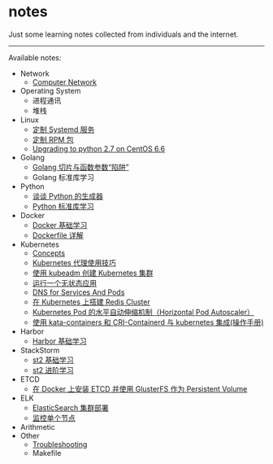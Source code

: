 # notes
Just some learning notes collected from individuals and the internet.

---

Available notes:

- Network
    - [Computer Network](https://github.com/RosenLo/notes/blob/master/network/computer_network.md)
- Operating System
    - 进程通讯
    - 堆栈
- Linux
    - [定制 Systemd 服务](https://github.com/RosenLo/notes/blob/master/Linux/custom_es_agent_service.md)
    - [定制 RPM 包](https://github.com/RosenLo/notes/blob/master/ELK/ElasticSearch/elasticsearch_package_step.md)
    - [Upgrading to python 2.7 on CentOS 6.6](https://github.com/RosenLo/notes/blob/master/Linux/Upgrading_to_python_2.7_on_Centos_6.6.md)
- Golang
	- [Golang 切片与函数参数“陷阱”](https://github.com/RosenLo/notes/blob/master/golang/docs/slice_with_array.md)
    - Golang 标准库学习
- Python
	- [谈谈 Python 的生成器](https://github.com/RosenLo/notes/blob/master/python/docs/talk_yield.md)
    - [Python 标准库学习](https://github.com/RosenLo/notes/blob/master/python/python_standard_library.md)
- Docker
    - [Docker 基础学习](https://github.com/RosenLo/notes/blob/master/docker/getting_started.md)
    - [Dockerfile 详解](https://github.com/RosenLo/notes/blob/master/docker/dockerfile_details.md)
- Kubernetes
	- [Concepts](https://github.com/RosenLo/notes/blob/master/k8s/concepts.md)
	- [Kubernetes 代理使用技巧](https://github.com/RosenLo/notes/blob/master/k8s/k8s_proxy.md)
    - [使用 kubeadm 创建 Kubernetes 集群](https://github.com/RosenLo/notes/blob/master/k8s/create_highly_available_clusters_with_kubeadm.md)
    - [运行一个无状态应用](https://github.com/RosenLo/notes/blob/master/k8s/run_stateless_application_deployment.md)
    - [DNS for Services And Pods](https://github.com/RosenLo/notes/blob/master/k8s/dns_pod_service.md)
    - [在 Kubernetes 上搭建 Redis Cluster](https://github.com/RosenLo/notes/blob/master/k8s/deploy_redis_cluster_on_kubernetes.md)
    - [Kubernetes Pod 的水平自动伸缩机制（Horizontal Pod Autoscaler）](https://github.com/RosenLo/notes/blob/master/k8s/horizontal_pod_autoscaler.md)
    - [使用 kata-containers 和 CRI-Containerd 与 kubernetes 集成(操作手册)](https://github.com/RosenLo/notes/blob/master/k8s/how_to_use_kata_and_conatnerd_with_kubernetes_handbook.md)
- Harbor
    - [Harbor 基础学习](https://github.com/RosenLo/notes/blob/master/harbor/getting_started.md)
- StackStorm
    - [st2 基础学习](https://github.com/RosenLo/notes/blob/master/stackstorm/getting_started.md)
    - [st2 进阶学习](https://github.com/RosenLo/notes/blob/master/stackstorm/advanced.md)
- ETCD
    - [ 在 Docker 上安装 ETCD 并使用 GlusterFS 作为 Persistent Volume](https://github.com/RosenLo/notes/blob/master/etcd/install_and_deploy_etcd_on_docker.md)
- ELK
	- [ElasticSearch 集群部署](https://github.com/RosenLo/notes/blob/master/ELK/ElasticSearch/elasticsearch_cluster_deploy.md)
	- [监控单个节点](https://github.com/RosenLo/notes/blob/master/ELK/ElasticSearch/monitor_individual_nodes.md)
- Arithmetic
- Other
    - [Troubleshooting](https://github.com/RosenLo/notes/blob/master/other/troubleshooting.md)
    - Makefile
